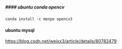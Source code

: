 ##### #### ubuntu conda opencv

```
conda install -c menpo opencv3
```

#### ubuntu mysql

https://blog.csdn.net/weixx3/article/details/80782479